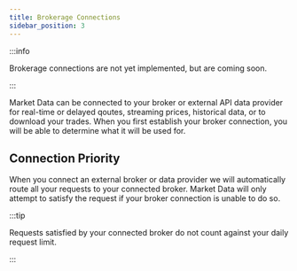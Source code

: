```yaml
---
title: Brokerage Connections
sidebar_position: 3
---
```


:::info

Brokerage connections are not yet implemented, but are coming soon.

:::

Market Data can be connected to your broker or external API data provider for real-time or delayed qoutes, streaming prices, historical data, or to download your trades. When you first establish your broker connection, you will be able to determine what it will be used for.

## Connection Priority

When you connect an external broker or data provider we will automatically route all your requests to your connected broker. Market Data will only attempt to satisfy the request if your broker connection is unable to do so. 

:::tip

Requests satisfied by your connected broker do not count against your daily request limit.

:::


